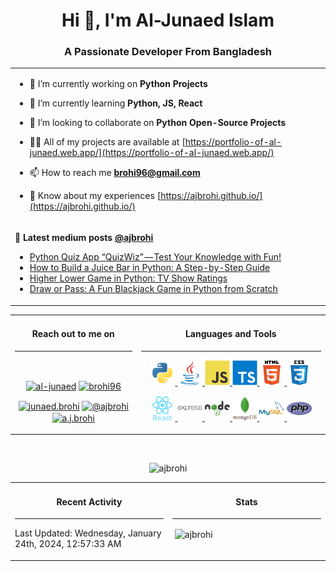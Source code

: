 <h1 align="center">Hi 👋, I'm Al-Junaed Islam</h1>
<h3 align="center">A Passionate Developer From Bangladesh</h3>

<table>
<tr>
<td>

- 🔭 I’m currently working on **Python Projects**

- 🌱 I’m currently learning **Python, JS, React**

- 👯 I’m looking to collaborate on **Python Open-Source Projects**

- 👨‍💻 All of my projects are available at [https://portfolio-of-al-junaed.web.app/](https://portfolio-of-al-junaed.web.app/)

- 📫 How to reach me **brohi96@gmail.com**

- 📄 Know about my experiences [https://ajbrohi.github.io/](https://ajbrohi.github.io/)
</td>
</tr>

<tr>
<td>

**📕 Latest medium posts [@ajbrohi](https://ajbrohi.medium.com/)**

<!-- BLOG-POST-LIST:START -->
- [Python Quiz App “QuizWiz” — Test Your Knowledge with Fun!](https://ajbrohi.medium.com/python-quiz-app-quizwiz-test-your-knowledge-with-fun-cad0ae1191f?source=rss-d915dc615783------2)
- [How to Build a Juice Bar in Python: A Step-by-Step Guide](https://ajbrohi.medium.com/how-to-build-a-juice-bar-in-python-a-step-by-step-guide-dfd7e5d42901?source=rss-d915dc615783------2)
- [Higher Lower Game in Python: TV Show Ratings](https://ajbrohi.medium.com/higher-lower-game-in-python-tv-show-ratings-85322b5c936?source=rss-d915dc615783------2)
- [Draw or Pass: A Fun Blackjack Game in Python from Scratch](https://ajbrohi.medium.com/draw-or-pass-a-fun-blackjack-game-in-python-from-scratch-809f8c2512df?source=rss-d915dc615783------2)
<!-- BLOG-POST-LIST:END -->
  </td>
  </tr>
  </table>

<!-- <h3 align="center">Connect with me:</h3> -->

<!-- ### Connect with me -->

<table>
<tr>
<td width="40%" valign="top">

<!-- **:point_down: Reach out to me on :point_down:** -->

<div align="center">

<h4 align="center">Reach out to me on</h4>

---

<br>

<p align="center">
<!-- Linkedin -->
<a href="https://linkedin.com/in/al-junaed" target="blank"><img align="center" src="https://raw.githubusercontent.com/rahuldkjain/github-profile-readme-generator/master/src/images/icons/Social/linked-in-alt.svg" alt="al-junaed" height="30" width="40" /></a>
<!-- Twitter -->
<a href="https://twitter.com/brohi96" target="blank"><img align="center" src="https://raw.githubusercontent.com/rahuldkjain/github-profile-readme-generator/master/src/images/icons/Social/twitter.svg" alt="brohi96" height="30" width="40" /></a>
</p>

<p align="center">
<!-- Facebook -->
<a href="https://facebook.com/junaed.brohi" target="blank"><img align="center" src="https://raw.githubusercontent.com/rahuldkjain/github-profile-readme-generator/master/src/images/icons/Social/facebook.svg" alt="junaed.brohi" height="30" width="40" /></a>
<!-- Medium -->
<a href="https://medium.com/@ajbrohi" target="blank"><img align="center" src="https://raw.githubusercontent.com/rahuldkjain/github-profile-readme-generator/master/src/images/icons/Social/medium.svg" alt="@ajbrohi" height="30" width="40" /></a>
<!-- Instagram -->
<a href="https://instagram.com/a.j.brohi" target="blank"><img align="center" src="https://raw.githubusercontent.com/rahuldkjain/github-profile-readme-generator/master/src/images/icons/Social/instagram.svg" alt="a.j.brohi" height="30" width="40" /></a>
</p>
</td>

</div>

<td width="60%" valign="top">

<div align="center">

<h4 align="center">Languages and Tools</h4>

---

<p align="center">
<!-- Python -->
<a href="https://www.python.org" target="_blank" rel="noreferrer"> <img src="https://raw.githubusercontent.com/devicons/devicon/master/icons/python/python-original.svg" alt="python" width="40" height="40"/> </a>
<!-- Java -->
<a href="https://www.java.com" target="_blank" rel="noreferrer"> <img src="https://raw.githubusercontent.com/devicons/devicon/master/icons/java/java-original.svg" alt="java" width="40" height="40"/> </a>
<!-- Javascript -->
<a href="https://developer.mozilla.org/en-US/docs/Web/JavaScript" target="_blank" rel="noreferrer"> <img src="https://raw.githubusercontent.com/devicons/devicon/master/icons/javascript/javascript-original.svg" alt="javascript" width="40" height="40"/> </a>
<!-- Typescript -->
<a href="https://www.typescriptlang.org/" target="_blank" rel="noreferrer"> <img src="https://raw.githubusercontent.com/devicons/devicon/master/icons/typescript/typescript-original.svg" alt="typescript" width="40" height="40"/> </a>
<!-- HTML -->
<a href="https://www.w3.org/html/" target="_blank" rel="noreferrer"> <img src="https://raw.githubusercontent.com/devicons/devicon/master/icons/html5/html5-original-wordmark.svg" alt="html5" width="40" height="40"/> </a>
<!-- CSS -->
<a href="https://www.w3schools.com/css/" target="_blank" rel="noreferrer"> <img src="https://raw.githubusercontent.com/devicons/devicon/master/icons/css3/css3-original-wordmark.svg" alt="css3" width="40" height="40"/> </a>
</p>

<p align="center">
<!-- ReactJS -->
<a href="https://reactjs.org/" target="_blank" rel="noreferrer"> <img src="https://raw.githubusercontent.com/devicons/devicon/master/icons/react/react-original-wordmark.svg" alt="react" width="40" height="40"/> </a>
<!-- ExpressJS -->
<a href="https://expressjs.com" target="_blank" rel="noreferrer"> <img src="https://raw.githubusercontent.com/devicons/devicon/master/icons/express/express-original-wordmark.svg" alt="express" width="40" height="40"/> </a>
<!-- NodeJS -->
<a href="https://nodejs.org" target="_blank" rel="noreferrer"> <img src="https://raw.githubusercontent.com/devicons/devicon/master/icons/nodejs/nodejs-original-wordmark.svg" alt="nodejs" width="40" height="40"/> </a>
<!-- MongoDB -->
<a href="https://www.mongodb.com/" target="_blank" rel="noreferrer"> <img src="https://raw.githubusercontent.com/devicons/devicon/master/icons/mongodb/mongodb-original-wordmark.svg" alt="mongodb" width="40" height="40"/> </a>
<!-- MySQL -->
<a href="https://www.mysql.com/" target="_blank" rel="noreferrer"> <img src="https://raw.githubusercontent.com/devicons/devicon/master/icons/mysql/mysql-original-wordmark.svg" alt="mysql" width="40" height="40"/> </a>
<!-- PHP -->
<a href="https://www.php.net" target="_blank" rel="noreferrer"> <img src="https://raw.githubusercontent.com/devicons/devicon/master/icons/php/php-original.svg" alt="php" width="40" height="40"/> </a>
</p>

</td>
</div>
</tr>
</table>
<br>

<p style="text-align: center;"> <img src="https://komarev.com/ghpvc/?username=ajbrohi&label=Profile%20views&color=1e8acc&style=flat" alt="ajbrohi" /> </p>

<table>
<tr>
<td width="50%" valign="top">

<h4 align="center">Recent Activity</h4>

---

<!--RECENT_ACTIVITY:start-->
<!--RECENT_ACTIVITY:end-->
<!--RECENT_ACTIVITY:last_update-->
Last Updated: Wednesday, January 24th, 2024, 12:57:33 AM
<!--RECENT_ACTIVITY:last_update_end-->

</td>

<td width="50%" valign="top">

<h4 align="center">Stats</h4>

---

<p>&nbsp;<img align="center" src="https://github-readme-stats.vercel.app/api?username=ajbrohi&show_icons=true&theme=tokyonight&locale=en" alt="ajbrohi" /></p>

</td>

</tr>
</table>

<!--

<p><img align="center" src="https://github-readme-stats.vercel.app/api/top-langs?username=ajbrohi&show_icons=true&theme=tokyonight&locale=en&layout=compact" alt="ajbrohi" /></p>

[![AJBrohi Medium](https://github-readme-medium.vercel.app/?username=ajbrohi&limit=3&bg=222f2e)](https://medium.com/@ajbrohi)

[![github-readme-twitter](https://github-readme-twitter.gazf.vercel.app/api?id=brohi96&layout=wide&show_reply=off&show_retweet=off)](https://twitter.com/Brohi96) -->
